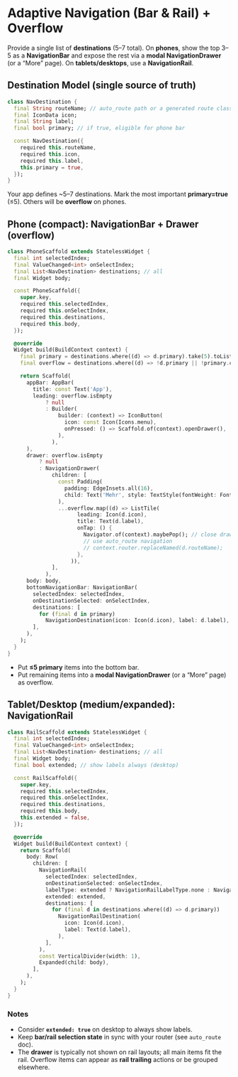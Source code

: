 # Adaptive Navigation (Bar & Rail) + Overflow

Provide a single list of **destinations** (5–7 total). On **phones**, show the top 3–5 as a **NavigationBar** and expose the rest via a **modal NavigationDrawer** (or a “More” page). On **tablets/desktops**, use a **NavigationRail**.

## Destination Model (single source of truth)

```dart
class NavDestination {
  final String routeName; // auto_route path or a generated route class name
  final IconData icon;
  final String label;
  final bool primary; // if true, eligible for phone bar

  const NavDestination({
    required this.routeName,
    required this.icon,
    required this.label,
    this.primary = true,
  });
}
```

Your app defines ~5–7 destinations. Mark the most important **primary=true** (≤5). Others will be **overflow** on phones.

## Phone (compact): NavigationBar + Drawer (overflow)

```dart
class PhoneScaffold extends StatelessWidget {
  final int selectedIndex;
  final ValueChanged<int> onSelectIndex;
  final List<NavDestination> destinations; // all
  final Widget body;

  const PhoneScaffold({
    super.key,
    required this.selectedIndex,
    required this.onSelectIndex,
    required this.destinations,
    required this.body,
  });

  @override
  Widget build(BuildContext context) {
    final primary = destinations.where((d) => d.primary).take(5).toList();
    final overflow = destinations.where((d) => !d.primary || !primary.contains(d)).toList();

    return Scaffold(
      appBar: AppBar(
        title: const Text('App'),
        leading: overflow.isEmpty
            ? null
            : Builder(
                builder: (context) => IconButton(
                  icon: const Icon(Icons.menu),
                  onPressed: () => Scaffold.of(context).openDrawer(),
                ),
              ),
      ),
      drawer: overflow.isEmpty
          ? null
          : NavigationDrawer(
              children: [
                const Padding(
                  padding: EdgeInsets.all(16),
                  child: Text('Mehr', style: TextStyle(fontWeight: FontWeight.bold)),
                ),
                ...overflow.map((d) => ListTile(
                      leading: Icon(d.icon),
                      title: Text(d.label),
                      onTap: () {
                        Navigator.of(context).maybePop(); // close drawer
                        // use auto_route navigation
                        // context.router.replaceNamed(d.routeName);
                      },
                    )),
              ],
            ),
      body: body,
      bottomNavigationBar: NavigationBar(
        selectedIndex: selectedIndex,
        onDestinationSelected: onSelectIndex,
        destinations: [
          for (final d in primary)
            NavigationDestination(icon: Icon(d.icon), label: d.label),
        ],
      ),
    );
  }
}
```

- Put **≤5 primary** items into the bottom bar.
- Put remaining items into a **modal NavigationDrawer** (or a “More” page) as overflow.

## Tablet/Desktop (medium/expanded): NavigationRail

```dart
class RailScaffold extends StatelessWidget {
  final int selectedIndex;
  final ValueChanged<int> onSelectIndex;
  final List<NavDestination> destinations; // all
  final Widget body;
  final bool extended; // show labels always (desktop)

  const RailScaffold({
    super.key,
    required this.selectedIndex,
    required this.onSelectIndex,
    required this.destinations,
    required this.body,
    this.extended = false,
  });

  @override
  Widget build(BuildContext context) {
    return Scaffold(
      body: Row(
        children: [
          NavigationRail(
            selectedIndex: selectedIndex,
            onDestinationSelected: onSelectIndex,
            labelType: extended ? NavigationRailLabelType.none : NavigationRailLabelType.all,
            extended: extended,
            destinations: [
              for (final d in destinations.where((d) => d.primary))
                NavigationRailDestination(
                  icon: Icon(d.icon),
                  label: Text(d.label),
                ),
            ],
          ),
          const VerticalDivider(width: 1),
          Expanded(child: body),
        ],
      ),
    );
  }
}
```

### Notes
- Consider **`extended: true`** on desktop to always show labels.
- Keep **bar/rail selection state** in sync with your router (see `auto_route` doc).
- The **drawer** is typically not shown on rail layouts; all main items fit the rail. Overflow items can appear as **rail trailing** actions or be grouped elsewhere.